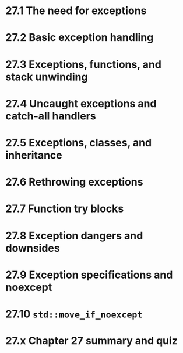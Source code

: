 # 27.1 The need for exceptions
# 27.2 Basic exception handling
# 27.3 Exceptions, functions, and stack unwinding
# 27.4 Uncaught exceptions and catch-all handlers
# 27.5 Exceptions, classes, and inheritance
# 27.6 Rethrowing exceptions
# 27.7 Function try blocks
# 27.8 Exception dangers and downsides
# 27.9 Exception specifications and noexcept
# 27.10 `std::move_if_noexcept`
# 27.x Chapter 27 summary and quiz